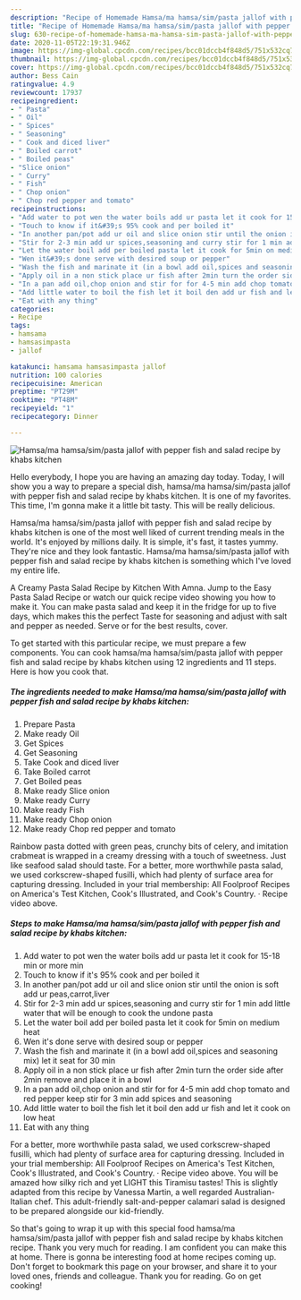 ```yaml
---
description: "Recipe of Homemade Hamsa/ma hamsa/sim/pasta jallof with pepper fish and salad recipe by khabs kitchen"
title: "Recipe of Homemade Hamsa/ma hamsa/sim/pasta jallof with pepper fish and salad recipe by khabs kitchen"
slug: 630-recipe-of-homemade-hamsa-ma-hamsa-sim-pasta-jallof-with-pepper-fish-and-salad-recipe-by-khabs-kitchen
date: 2020-11-05T22:19:31.946Z
image: https://img-global.cpcdn.com/recipes/bcc01dccb4f848d5/751x532cq70/hamsama-hamsasimpasta-jallof-with-pepper-fish-and-salad-recipe-by-khabs-kitchen-recipe-main-photo.jpg
thumbnail: https://img-global.cpcdn.com/recipes/bcc01dccb4f848d5/751x532cq70/hamsama-hamsasimpasta-jallof-with-pepper-fish-and-salad-recipe-by-khabs-kitchen-recipe-main-photo.jpg
cover: https://img-global.cpcdn.com/recipes/bcc01dccb4f848d5/751x532cq70/hamsama-hamsasimpasta-jallof-with-pepper-fish-and-salad-recipe-by-khabs-kitchen-recipe-main-photo.jpg
author: Bess Cain
ratingvalue: 4.9
reviewcount: 17937
recipeingredient:
- " Pasta"
- " Oil"
- " Spices"
- " Seasoning"
- " Cook and diced liver"
- " Boiled carrot"
- " Boiled peas"
- "Slice onion"
- " Curry"
- " Fish"
- " Chop onion"
- " Chop red pepper and tomato"
recipeinstructions:
- "Add water to pot wen the water boils add ur pasta let it cook for 15-18 min or more min"
- "Touch to know if it&#39;s 95% cook and per boiled it"
- "In another pan/pot add ur oil and slice onion stir until the onion is soft add ur peas,carrot,liver"
- "Stir for 2-3 min add ur spices,seasoning and curry stir for 1 min add little water that will be enough to cook the undone pasta"
- "Let the water boil add per boiled pasta let it cook for 5min on medium heat"
- "Wen it&#39;s done serve with desired soup or pepper"
- "Wash the fish and marinate it (in a bowl add oil,spices and seasoning mix) let it seat for 30 min"
- "Apply oil in a non stick place ur fish after 2min turn the order side after 2min remove and place it in a bowl"
- "In a pan add oil,chop onion and stir for for 4-5 min add chop tomato and red pepper keep stir for 3 min add spices and seasoning"
- "Add little water to boil the fish let it boil den add ur fish and let it cook on low heat"
- "Eat with any thing"
categories:
- Recipe
tags:
- hamsama
- hamsasimpasta
- jallof

katakunci: hamsama hamsasimpasta jallof 
nutrition: 100 calories
recipecuisine: American
preptime: "PT29M"
cooktime: "PT48M"
recipeyield: "1"
recipecategory: Dinner

---
```



![Hamsa/ma hamsa/sim/pasta jallof with pepper fish and salad recipe by khabs kitchen](https://img-global.cpcdn.com/recipes/bcc01dccb4f848d5/751x532cq70/hamsama-hamsasimpasta-jallof-with-pepper-fish-and-salad-recipe-by-khabs-kitchen-recipe-main-photo.jpg)

Hello everybody, I hope you are having an amazing day today. Today, I will show you a way to prepare a special dish, hamsa/ma hamsa/sim/pasta jallof with pepper fish and salad recipe by khabs kitchen. It is one of my favorites. This time, I'm gonna make it a little bit tasty. This will be really delicious.

Hamsa/ma hamsa/sim/pasta jallof with pepper fish and salad recipe by khabs kitchen is one of the most well liked of current trending meals in the world. It's enjoyed by millions daily. It is simple, it's fast, it tastes yummy. They're nice and they look fantastic. Hamsa/ma hamsa/sim/pasta jallof with pepper fish and salad recipe by khabs kitchen is something which I've loved my entire life.

A Creamy Pasta Salad Recipe by Kitchen With Amna. Jump to the Easy Pasta Salad Recipe or watch our quick recipe video showing you how to make it. You can make pasta salad and keep it in the fridge for up to five days, which makes this the perfect Taste for seasoning and adjust with salt and pepper as needed. Serve or for the best results, cover.


To get started with this particular recipe, we must prepare a few components. You can cook hamsa/ma hamsa/sim/pasta jallof with pepper fish and salad recipe by khabs kitchen using 12 ingredients and 11 steps. Here is how you cook that.

<!--inarticleads1-->

##### The ingredients needed to make Hamsa/ma hamsa/sim/pasta jallof with pepper fish and salad recipe by khabs kitchen:

1. Prepare  Pasta
1. Make ready  Oil
1. Get  Spices
1. Get  Seasoning
1. Take  Cook and diced liver
1. Take  Boiled carrot
1. Get  Boiled peas
1. Make ready Slice onion
1. Make ready  Curry
1. Make ready  Fish
1. Make ready  Chop onion
1. Make ready  Chop red pepper and tomato


Rainbow pasta dotted with green peas, crunchy bits of celery, and imitation crabmeat is wrapped in a creamy dressing with a touch of sweetness. Just like seafood salad should taste. For a better, more worthwhile pasta salad, we used corkscrew-shaped fusilli, which had plenty of surface area for capturing dressing. Included in your trial membership: All Foolproof Recipes on America&#39;s Test Kitchen, Cook&#39;s Illustrated, and Cook&#39;s Country. · Recipe video above. 

<!--inarticleads2-->

##### Steps to make Hamsa/ma hamsa/sim/pasta jallof with pepper fish and salad recipe by khabs kitchen:

1. Add water to pot wen the water boils add ur pasta let it cook for 15-18 min or more min
1. Touch to know if it&#39;s 95% cook and per boiled it
1. In another pan/pot add ur oil and slice onion stir until the onion is soft add ur peas,carrot,liver
1. Stir for 2-3 min add ur spices,seasoning and curry stir for 1 min add little water that will be enough to cook the undone pasta
1. Let the water boil add per boiled pasta let it cook for 5min on medium heat
1. Wen it&#39;s done serve with desired soup or pepper
1. Wash the fish and marinate it (in a bowl add oil,spices and seasoning mix) let it seat for 30 min
1. Apply oil in a non stick place ur fish after 2min turn the order side after 2min remove and place it in a bowl
1. In a pan add oil,chop onion and stir for for 4-5 min add chop tomato and red pepper keep stir for 3 min add spices and seasoning
1. Add little water to boil the fish let it boil den add ur fish and let it cook on low heat
1. Eat with any thing


For a better, more worthwhile pasta salad, we used corkscrew-shaped fusilli, which had plenty of surface area for capturing dressing. Included in your trial membership: All Foolproof Recipes on America&#39;s Test Kitchen, Cook&#39;s Illustrated, and Cook&#39;s Country. · Recipe video above. You will be amazed how silky rich and yet LIGHT this Tiramisu tastes! This is slightly adapted from this recipe by Vanessa Martin, a well regarded Australian-Italian chef. This adult-friendly salt-and-pepper calamari salad is designed to be prepared alongside our kid-friendly. 

So that's going to wrap it up with this special food hamsa/ma hamsa/sim/pasta jallof with pepper fish and salad recipe by khabs kitchen recipe. Thank you very much for reading. I am confident you can make this at home. There is gonna be interesting food at home recipes coming up. Don't forget to bookmark this page on your browser, and share it to your loved ones, friends and colleague. Thank you for reading. Go on get cooking!
